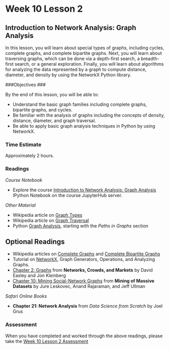 # Week 10 Lesson 2 #
## Introduction to Network Analysis: Graph Analysis ##

In this lesson, you will learn about special types of graphs, including
cycles, complete graphs, and complete bipartite graphs. Next, you will
learn about traversing graphs, which can be done via a depth-first
search, a breadth-first search, or a general exploration. Finally, you
will learn about algorithms for analyzing the data represented by a graph
to compute distance, diameter, and density by using the NetworkX Python
library.

###Objectives ###

By the end of this lesson, you will be able to:

- Understand the basic graph families including complete graphs, bipartite graphs, and cycles.
- Be familiar with the analysis of graphs including the concepts of density, distance, diameter, and graph traversal.
- Be able to apply basic graph analysis techniques in Python by using NetworkX.

### Time Estimate ###

Approximately 2 hours.

### Readings ####

_Course Notebook_

- Explore the course [Introduction to Network Analysis: Graph Analysis][l2nb]
IPython Notebook on the course JupyterHub server.

_Other Material_

- Wikipedia article on [Graph Types][wgt] 
- Wikipedia article on [Graph Traversal][wgtr]
- Python [Graph Analysis][pga], starting with the _Paths in Graphs_ section

## Optional Readings ##

- Wikipedia articles on [Complete Graphs][wcg] and [Complete Bipartite Graphs][wcbg]
- Tutorial on [NetworkX][tnx], Graph Generators, Operations, and Analyzing Graphs.
- [Chapter 2: Graphs][ch2] from __Networks, Crowds, and Markets__ by David Easley and Jon Kleinberg 
- [Chapter 10: Mining Social-Network Graphs][ch10] from __Mining of Massive Datasets__ by Jure Leskovec, Anand Rajaraman, and Jeff Ullman

_Safari Online Books_

- **Chapter 21: Network Analysis** from _Data Science from Scratch_ by Joel Grus

### Assessment ###

When you have completed and worked through the above readings, please take the [Week 10 Lesson 2 Assessment][la]

[l2nb]: notebooks/intro2na-ga.ipynb
[la]: https://learn.illinois.edu/mod/quiz/

[wgt]: https://en.wikipedia.org/wiki/Gallery_of_named_graphs
[wgtr]: https://en.wikipedia.org/wiki/Graph_traversal
[wcg]: https://en.wikipedia.org/wiki/Complete_graph
[wcbg]: https://en.wikipedia.org/wiki/Complete_bipartite_graph

[ch2]: http://www.cs.cornell.edu/home/kleinber/networks-book/networks-book-ch02.pdf

[ch10]: http://i.stanford.edu/~ullman/pub/ch10.pdf

[pga]: http://www.python-course.eu/graphs_python.php
[tnx]: https://networkx.github.io/documentation/latest/tutorial/tutorial.html#graph-generators-and-graph-operations